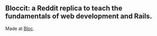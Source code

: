 ## Bloccit: a Reddit replica to teach the fundamentals of web development and Rails.

Made at [Bloc](http://bloc.io).
